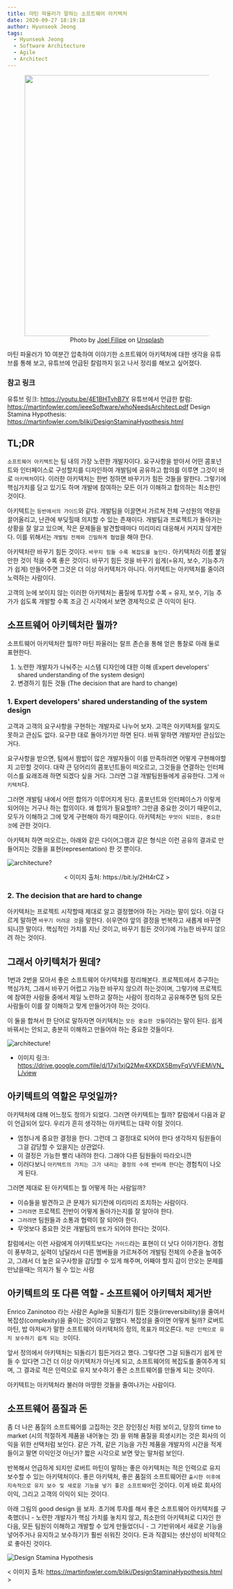 ```yaml
---
title: 마틴 파울러가 말하는 소프트웨어 아키텍처
date: 2020-09-27 18:19:18
author: Hyunseok Jeong
tags:
  - Hyunseok Jeong
  - Software Architecture
  - Agile
  - Architect
---
```


<figure style="display: flex; flex-direction: column; align-items: center" alt="architecture">
  <img src="./architecture-by-martin/joel-filipe-Wc8k-KryEPM-unsplash.jpg" width="500" height="600">
  <figcaption>Photo by <a href="https://unsplash.com/@joelfilip?utm_source=unsplash&amp;utm_medium=referral&amp;utm_content=creditCopyText" style="user-select: auto;">Joel Filipe</a> on <a href="https://unsplash.com/s/photos/software-architecture?utm_source=unsplash&amp;utm_medium=referral&amp;utm_content=creditCopyText" style="user-select: auto;">Unsplash</a></figcaption>
</figure>

마틴 파울러가 10 여분간 압축하여 이야기한 소프트웨어 아키텍처에 대한 생각을 유튜브를 통해 보고, 유튜브에 언급된 칼럼까지 읽고 나서 정리를 해보고 싶어졌다.

### 참고 링크

유튜브 링크: https://youtu.be/4E1BHTvhB7Y
유튜브에서 언급한 칼럼: https://martinfowler.com/ieeeSoftware/whoNeedsArchitect.pdf
Design Stamina Hypothesis: https://martinfowler.com/bliki/DesignStaminaHypothesis.html

## TL;DR

`소프트웨어 아키텍트`는 팀 내의 가장 노련한 개발자이다. 요구사항을 받아서 어떤 콤포넌트와 인터페이스로 구성할지를 디자인하여 개발팀에 공유하고 합의를 이루면 그것이 바로 `아키텍처`이다. 이러한 아키텍처는 한번 정하면 바꾸기가 힘든 것들을 말한다. 그렇기에 핵심가치를 담고 있기도 하며 개발에 참여하는 모든 이가 이해하고 합의하는 최소한인 것이다.

아키텍트는 `등반에서의 가이드`와 같다. 개발팀을 이끌면서 가르쳐 전체 구성원의 역량을 끌어올리고, 난관에 부딪힐때 의지할 수 있는 존재이다. 개발팀과 프로젝트가 돌아가는 상황을 잘 알고 있으며, 작은 문제들을 발견할때마다 미리미리 대응해서 커지지 않게한다. 이를 위해서는 `개발팀 전체와 긴밀하게 협업`을 해야 한다.

아키텍처란 바꾸기 힘든 것이다. `바꾸지 힘들 수록 복잡도를 높인다.` 아키텍처라 이름 붙일 만한 것이 적을 수록 좋은 것이다. 바꾸기 힘든 것을 바꾸기 쉽게(=유지, 보수, 기능추가가 쉽게) 만들어주면 그것은 더 이상 아키텍처가 아니다. 아키텍트는 아키텍처를 줄이려 노력하는 사람이다.

고객의 눈에 보이지 않는 이러한 아키텍처는 품질에 투자할 수록 = 유지, 보수, 기능 추가가 쉽도록 개발할 수록 조금 긴 시각에서 보면 경제적으로 큰 이익이 된다.

## 소프트웨어 아키텍처란 뭘까?

소프트웨어 아키텍처란 뭘까? 마틴 파울러는 랄프 존슨을 통해 얻은 통찰로 아래 둘로 표현한다.

1. 노련한 개발자가 나눠주는 시스템 디자인에 대한 이해 (Expert developers' shared understanding of the system design)
2. 변경하기 힘든 것들 (The decision that are hard to change)

### 1. Expert developers' shared understanding of the system design

고객과 고객의 요구사항을 구현하는 개발자로 나누어 보자.
고객은 아키텍처를 알지도 못하고 관심도 없다. 요구한 대로 돌아가기만 하면 된다. 바꿔 말하면 개발자만 관심있는거다.

요구사항을 받으면, 팀에서 짬밥이 많은 개발자들이 이를 만족하려면 어떻게 구현해야할지 고민할 것이다.
대략 큰 덩어리의 콤포넌트들이 떠오르고, 그것들을 연결하는 인터페이스를 요래조래 하면 되겠다 싶을 거다.
그러면 그걸 개발팀원들에게 공유한다. 그게 `아키텍처`다.

그러면 개발팀 내에서 어떤 합의가 이루어지게 된다. 콤포넌트와 인터페이스가 이렇게 되어야는 거구나 하는 합의이다.
왜 합의가 필요할까? 그만큼 중요한 것이기 때문이고, 모두가 이해하고 그에 맞게 구현해야 하기 때문이다.
아키텍처는 `무엇이 되었든, 중요한 것`에 관한 것이다.

아키텍처 하면 떠오르는, 아래와 같은 다이어그램과 같은 형식은 이런 공유의 결과로 만들어지는 것들을 표현(representation) 한 것 뿐이다.

![architecture?](./architecture-by-martin/1.png)

<div style="text-align: center">< 이미지 출처: https://bit.ly/2Ht4rCZ ></div>

### 2. The decision that are hard to change

아키텍처는 프로젝트 시작할때 제대로 알고 결정했어야 하는 거라는 말이 있다.
이걸 다르게 말하면 `바꾸기 어려운 것`을 말한다. 쉬우면야 앞의 결정을 번복하고 새롭게 바꾸면 되니깐 말이다.
핵심적인 가치를 지닌 것이고, 바꾸기 힘든 것이기에 가능한 바꾸지 않으려 하는 것이다.

## 그래서 아키텍처가 뭔데?

1번과 2번을 모아서 좋은 소프트웨어 아키텍처를 정리해본다.
프로젝트에서 추구하는 핵심가치, 그래서 바꾸기 어렵고 가능한 바꾸지 않으려 하는것이며, 그렇기에 프로젝트에 참여한 사람들 중에서 제일 노련하고 잘하는 사람이 정리하고 공유해주면 팀의 모든 사람들이 이를 잘 이해하고 맞게 만들어가야 하는 것이다.

이 둘을 합쳐서 한 단어로 말하자면 아키텍처는 `모든 중요한 것들`이라는 말이 된다.
쉽게 바꿔서는 안되고, 충분히 이해하고 만들어야 하는 중요한 것들이다.

![architecture!](./architecture-by-martin/2.png)

- 이미지 링크: https://drive.google.com/file/d/17xj1xjQ2Mw4XKDX5BmyFqVVFiEMiVN_L/view

## 아키텍트의 역할은 무엇일까?

아키텍처에 대해 어느정도 정의가 되었다. 그러면 아키텍트는 뭘까? 칼럼에서 다음과 같이 언급되어 있다.
우리가 흔히 생각하는 아키텍트는 대략 이럴 것이다.

- 엄청나게 중요한 결정을 한다. 그런데 그 결정대로 되어야 한다 생각하지 팀원들이 그걸 감당할 수 있을지는 상관없다.
- 이 결정은 가능한 빨리 내려야 한다. 그래야 다른 팀원들이 따라오니깐
- 이러다보니 `아키텍트의 가치는 그가 내리는 결정의 수에 반비례 한다`는 경험칙이 나오게 된다.

그러면 제대로 된 아키텍트는 뭘 어떻게 하는 사람일까?

- 이슈들을 발견하고 큰 문제가 되기전에 미리미리 조치하는 사람이다.
- `그러려면` 프로젝트 전반이 어떻게 돌아가는지를 잘 알아야 한다.
- `그러려면` 팀원들과 소통과 협력이 잘 되어야 한다.
- 무엇보다 중요한 것은 개발팀의 `멘토`가 되어야 한다는 것이다.

칼럼에서는 이런 사람에게 아키텍트보다는 `가이드`라는 표현이 더 낫다 이야기한다. 경험이 풍부하고, 실력이 남달라서 다른 멤버들을 가르쳐주어 개발팀 전체의 수준을 높여주고, 그래서 더 높은 요구사항을 감당할 수 있게 해주며, 어째야 할지 감이 안오는 문제를 만났을때는 의지가 될 수 있는 사람

## 아키텍트의 또 다른 역할 - 소프트웨어 아키텍처 제거반

Enrico Zaninotoo 라는 사람은 Agile을 되돌리기 힘든 것들(irreversibility)을 줄여서 복잡성(complexity)을 줄이는 것이라고 말했다. 복잡성을 줄이면 어떻게 될까? 로버트 마틴, 밥 아저씨가 말한 소프트웨어 아키텍처의 정의, 목표가 떠오른다. `적은 인력으로 유지 보수하기 쉽게 되는 것`이다.

앞서 정의에서 아키텍처는 되돌리기 힘든거라고 했다. 그렇다면 그걸 되돌리기 쉽게 만들 수 있다면 그건 더 이상 아키텍처가 아닌게 되고, 소프트웨어의 복잡도를 줄여주게 되며, 그 결과로 적은 인력으로 유지 보수하기 좋은 소프트웨어를 만들게 되는 것이다.

아키텍트는 아키텍처라 불러야 마땅한 것들을 줄여나가는 사람이다.

## 소프트웨어 품질과 돈

좀 더 나은 품질의 소프트웨어를 고집하는 것은 장인정신 처럼 보이고, 당장의 time to market (시의 적절하게 제품을 내어놓는 것) 을 위해 품질을 희생시키는 것은 회사의 이익을 위한 선택처럼 보인다. 같은 가격, 같은 기능을 가진 제품을 개발자의 시간을 적게 들이고 팔면 이익인것 아닌가? 짧은 시각으로 보면 맞는 말처럼 보인다.

반복해서 언급하게 되지만 로버트 마틴이 말하는 좋은 아키텍처는 적은 인력으로 유지 보수할 수 있는 아키텍처이다. 좋은 아키텍처, 좋은 품질의 소프트웨어란 `출시한 이후에 지속적으로 유지 보수 및 새로운 기능을 넣기 좋은 소프트웨어`인 것이다. 이게 바로 회사의 이익, 그리고 고객의 이익이 되는 것이다.

아래 그림의 good design 을 보자. 초기에 투자를 해서 좋은 소프트웨어 아키텍처를 구축했더니 - 노련한 개발자가 핵심 가치를 놓치지 않고, 최소한의 아키텍처로 디자인 한 다음, 모든 팀원이 이해하고 개발할 수 있게 만들었더니 - 그 기반위에서 새로운 기능을 넣어주거나 유지하고 보수하기가 훨씬 쉬워진 것이다. 돈과 직결되는 생산성이 비약적으로 좋아진 것이다.

![Design Stamina Hypothesis](./architecture-by-martin/3.png)

< 이미지 출처: https://martinfowler.com/bliki/DesignStaminaHypothesis.html >
